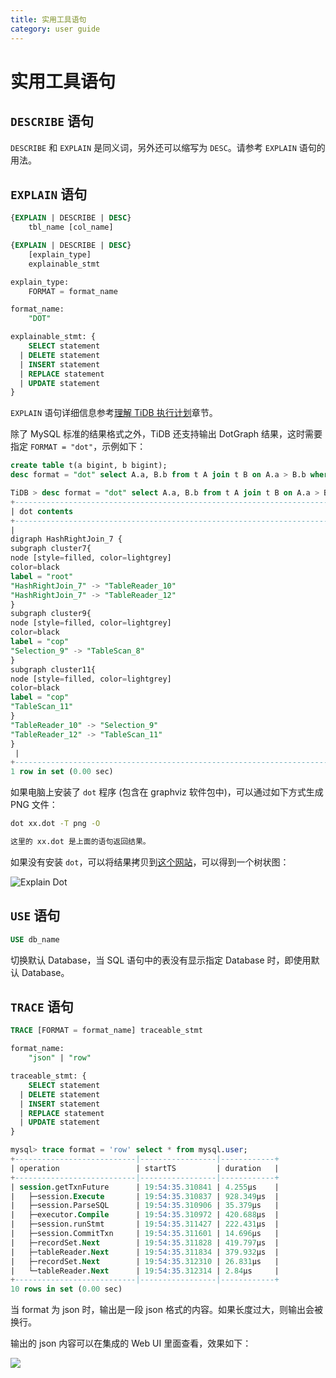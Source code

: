 ```yaml
---
title: 实用工具语句
category: user guide
---
```


# 实用工具语句

## `DESCRIBE` 语句

`DESCRIBE` 和 `EXPLAIN` 是同义词，另外还可以缩写为 `DESC`。请参考 `EXPLAIN` 语句的用法。

## `EXPLAIN` 语句

```sql
{EXPLAIN | DESCRIBE | DESC}
    tbl_name [col_name]

{EXPLAIN | DESCRIBE | DESC}
    [explain_type]
    explainable_stmt

explain_type:
    FORMAT = format_name

format_name:
    "DOT"

explainable_stmt: {
    SELECT statement
  | DELETE statement
  | INSERT statement
  | REPLACE statement
  | UPDATE statement
}
```

`EXPLAIN` 语句详细信息参考[理解 TiDB 执行计划](../sql/understanding-the-query-execution-plan.md)章节。

除了 MySQL 标准的结果格式之外，TiDB 还支持输出 DotGraph 结果，这时需要指定 `FORMAT = "dot"`，示例如下：

```sql
create table t(a bigint, b bigint);
desc format = "dot" select A.a, B.b from t A join t B on A.a > B.b where A.a < 10;

TiDB > desc format = "dot" select A.a, B.b from t A join t B on A.a > B.b where A.a < 10;desc format = "dot" select A.a, B.b from t A join t B on A.a > B.b where A.a < 10;
+--------------------------------------------------------------------------------------------------------------------------------------------------------------------------------------------------------------------------------------------------------------------------------------------------------------------------------------------------------------------------------------------------------------------------------------------------------------------------------------------+
| dot contents                                                                                                                                                                                                                                                                                                                                                                                                                                                                               |
+--------------------------------------------------------------------------------------------------------------------------------------------------------------------------------------------------------------------------------------------------------------------------------------------------------------------------------------------------------------------------------------------------------------------------------------------------------------------------------------------+
|
digraph HashRightJoin_7 {
subgraph cluster7{
node [style=filled, color=lightgrey]
color=black
label = "root"
"HashRightJoin_7" -> "TableReader_10"
"HashRightJoin_7" -> "TableReader_12"
}
subgraph cluster9{
node [style=filled, color=lightgrey]
color=black
label = "cop"
"Selection_9" -> "TableScan_8"
}
subgraph cluster11{
node [style=filled, color=lightgrey]
color=black
label = "cop"
"TableScan_11"
}
"TableReader_10" -> "Selection_9"
"TableReader_12" -> "TableScan_11"
}
 |
+--------------------------------------------------------------------------------------------------------------------------------------------------------------------------------------------------------------------------------------------------------------------------------------------------------------------------------------------------------------------------------------------------------------------------------------------------------------------------------------------+
1 row in set (0.00 sec)
```

如果电脑上安装了 `dot` 程序 (包含在 graphviz 软件包中)，可以通过如下方式生成 PNG 文件：

```bash
dot xx.dot -T png -O

这里的 xx.dot 是上面的语句返回结果。
```

如果没有安装 `dot`，可以将结果拷贝到[这个网站](http://www.webgraphviz.com/)，可以得到一个树状图：

![Explain Dot](../media/explain_dot.png)

## `USE` 语句

```sql
USE db_name
```

切换默认 Database，当 SQL 语句中的表没有显示指定 Database 时，即使用默认 Database。

## `TRACE` 语句

```sql
TRACE [FORMAT = format_name] traceable_stmt

format_name:
    "json" | "row"

traceable_stmt: {
    SELECT statement
  | DELETE statement
  | INSERT statement
  | REPLACE statement
  | UPDATE statement
}
```

```sql
mysql> trace format = 'row' select * from mysql.user;
+---------------------------|-----------------|------------+
| operation                 | startTS         | duration   |
+---------------------------|-----------------|------------+
| session.getTxnFuture      | 19:54:35.310841 | 4.255µs    |
|   ├─session.Execute       | 19:54:35.310837 | 928.349µs  |
|   ├─session.ParseSQL      | 19:54:35.310906 | 35.379µs   |
|   ├─executor.Compile      | 19:54:35.310972 | 420.688µs  |
|   ├─session.runStmt       | 19:54:35.311427 | 222.431µs  |
|   ├─session.CommitTxn     | 19:54:35.311601 | 14.696µs   |
|   ├─recordSet.Next        | 19:54:35.311828 | 419.797µs  |
|   ├─tableReader.Next      | 19:54:35.311834 | 379.932µs  |
|   ├─recordSet.Next        | 19:54:35.312310 | 26.831µs   |
|   └─tableReader.Next      | 19:54:35.312314 | 2.84µs     |
+---------------------------|-----------------|------------+
10 rows in set (0.00 sec)
```

当 format 为 json 时，输出是一段 json 格式的内容。如果长度过大，则输出会被换行。

输出的 json 内容可以在集成的 Web UI 里面查看，效果如下：

![](https://user-images.githubusercontent.com/1420062/48955365-8b82dc80-ef88-11e8-9ecb-22d0bcf565c3.gif)
